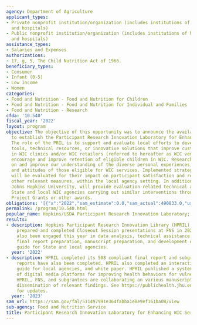 ```yaml
---
agency: Department of Agriculture
applicant_types:
- Private nonprofit institution/organization (includes institutions of higher education
  and hospitals)
- Public nonprofit institution/organization (includes institutions of higher education
  and hospitals)
assistance_types:
- Salaries and Expenses
authorizations:
- 17, g, 5, The Child Nutrition Act of 1966.
beneficiary_types:
- Consumer
- Infant (0-5)
- Low Income
- Women
categories:
- Food and Nutrition - Food and Nutrition for Children
- Food and Nutrition - Food and Nutrition for Individual and Families
- Food and Nutrition - Research
cfda: '10.540'
fiscal_year: '2022'
layout: program
objective: The objective of this opportunity was to announce the availability of funds
  to establish the Participant Research Innovation Laboratory for Enhancing WIC Services.
  The role of the PRIL is to support and evaluate local efforts to develop interactive
  tools, technical resources, or innovative solutions that improve customer service
  in WIC clinics and/or WIC retailers (referred to hereafter as WIC vendors) and ultimately
  encourage and improve retention of eligible children in WIC. Research projects build
  on and improve our understanding of the diverse personal experiences, perceptions,
  and attitudes of those eligible for WIC services. Implemented strategies/solutions
  will be evaluated for their impact on participant satisfaction and retention, and
  other relevant measures, within the local agency setting. In addition, the Grantee,
  Johns Hopkins University, will provide evaluation-related technical assistance to
  State and local WIC agencies carrying out similar interventions through WIC Special
  Project Grants or other awards.
obligations: '[{"x":"2022","sam_estimate":0.0,"sam_actual":490833.0,"usa_spending_actual":57350.42},{"x":"2023","sam_estimate":90883.0,"sam_actual":0.0,"usa_spending_actual":0.0},{"x":"2024","sam_estimate":0.0,"sam_actual":0.0,"usa_spending_actual":0.0}]'
permalink: /program/10.540.html
popular_name: Hopkins/USDA Participant Research Innovation Laboratory; HPRIL
results:
- description: Hopkins Participant Research Innovation Library (HPRIL) and subgrantees
    prepared and completed Closeout Session presentations at FNS in 2022. HPRIL has
    also been engaged this year in data analysis, technical assistance to subgrantees,
    final report preparation, manuscript preparation, and development of a resource
    guide for State and local agencies.
  year: '2022'
- description: HPRIL completed its 508 compliant final report and subgrantee final
    reports have also been completed. HPRIL also completed an interactive resource
    guide for local agencies, and white paper. HPRIL published a systematic review
    of digital media platforms for improving health behaviors for vulnerable families.
    HPRIL, FNS, and subgrantees are collaborating on various manuscripts for further
    dissemination of relevant findings. See https://publichealth.jhu.edu/departments/population-family-and-reproductive-health/research-and-practice/life-course-framework/child-health/women-infants-and-children-program-wic/hpril/publications
    for updates.
  year: '2023'
sam_url: https://sam.gov/fal/511497991e364fabba1e8e9ef161ba08/view
sub-agency: Food and Nutrition Service
title: Participant Research Innovation Laboratory for Enhancing WIC Services
---
```

